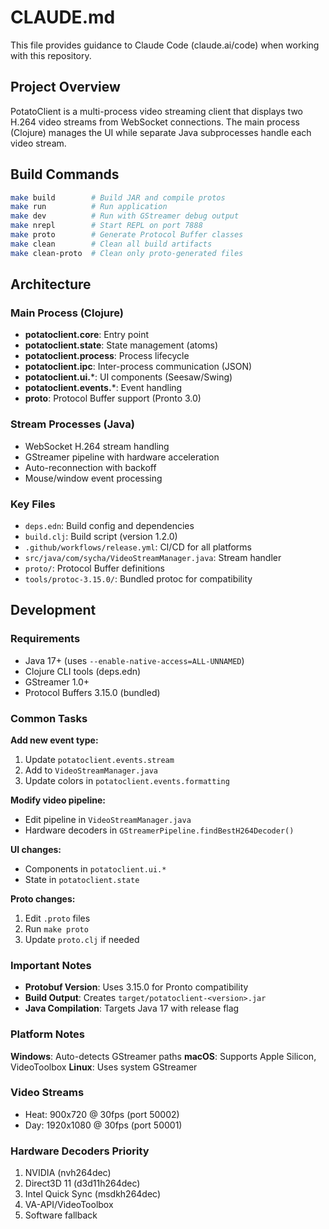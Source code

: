 # CLAUDE.md

This file provides guidance to Claude Code (claude.ai/code) when working with this repository.

## Project Overview

PotatoClient is a multi-process video streaming client that displays two H.264 video streams from WebSocket connections. The main process (Clojure) manages the UI while separate Java subprocesses handle each video stream.

## Build Commands

```bash
make build        # Build JAR and compile protos
make run          # Run application  
make dev          # Run with GStreamer debug output
make nrepl        # Start REPL on port 7888
make proto        # Generate Protocol Buffer classes
make clean        # Clean all build artifacts
make clean-proto  # Clean only proto-generated files
```

## Architecture

### Main Process (Clojure)
- **potatoclient.core**: Entry point
- **potatoclient.state**: State management (atoms)
- **potatoclient.process**: Process lifecycle
- **potatoclient.ipc**: Inter-process communication (JSON)
- **potatoclient.ui.***: UI components (Seesaw/Swing)
- **potatoclient.events.***: Event handling
- **proto**: Protocol Buffer support (Pronto 3.0)

### Stream Processes (Java)
- WebSocket H.264 stream handling
- GStreamer pipeline with hardware acceleration
- Auto-reconnection with backoff
- Mouse/window event processing

### Key Files
- `deps.edn`: Build config and dependencies
- `build.clj`: Build script (version 1.2.0)
- `.github/workflows/release.yml`: CI/CD for all platforms
- `src/java/com/sycha/VideoStreamManager.java`: Stream handler
- `proto/`: Protocol Buffer definitions
- `tools/protoc-3.15.0/`: Bundled protoc for compatibility

## Development

### Requirements
- Java 17+ (uses `--enable-native-access=ALL-UNNAMED`)
- Clojure CLI tools (deps.edn)
- GStreamer 1.0+
- Protocol Buffers 3.15.0 (bundled)

### Common Tasks

**Add new event type:**
1. Update `potatoclient.events.stream`
2. Add to `VideoStreamManager.java`
3. Update colors in `potatoclient.events.formatting`

**Modify video pipeline:**
- Edit pipeline in `VideoStreamManager.java`
- Hardware decoders in `GStreamerPipeline.findBestH264Decoder()`

**UI changes:**
- Components in `potatoclient.ui.*`
- State in `potatoclient.state`

**Proto changes:**
1. Edit `.proto` files
2. Run `make proto`
3. Update `proto.clj` if needed

### Important Notes

- **Protobuf Version**: Uses 3.15.0 for Pronto compatibility
- **Build Output**: Creates `target/potatoclient-<version>.jar`
- **Java Compilation**: Targets Java 17 with release flag

### Platform Notes

**Windows**: Auto-detects GStreamer paths
**macOS**: Supports Apple Silicon, VideoToolbox
**Linux**: Uses system GStreamer

### Video Streams
- Heat: 900x720 @ 30fps (port 50002)
- Day: 1920x1080 @ 30fps (port 50001)

### Hardware Decoders Priority
1. NVIDIA (nvh264dec)
2. Direct3D 11 (d3d11h264dec)
3. Intel Quick Sync (msdkh264dec)
4. VA-API/VideoToolbox
5. Software fallback
